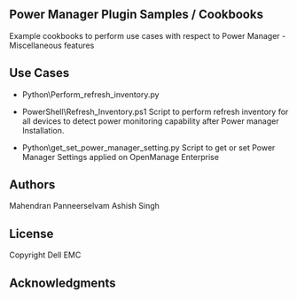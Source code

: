 ## Power Manager Plugin Samples / Cookbooks

Example cookbooks to perform use cases with respect to Power Manager - Miscellaneous features

## Use Cases

* Python\Perform_refresh_inventory.py
* PowerShell\Refresh_Inventory.ps1
    Script to perform refresh inventory for all devices to detect power 
	monitoring capability after Power manager Installation.

* Python\get_set_power_manager_setting.py
    Script to get or set Power Manager Settings applied on OpenManage Enterprise 

## Authors
Mahendran Panneerselvam
Ashish Singh

## License

Copyright Dell EMC

## Acknowledgments